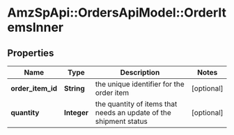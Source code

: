 # AmzSpApi::OrdersApiModel::OrderItemsInner

## Properties
Name | Type | Description | Notes
------------ | ------------- | ------------- | -------------
**order_item_id** | **String** | the unique identifier for the order item | [optional] 
**quantity** | **Integer** | the quantity of items that needs an update of the shipment status | [optional] 


